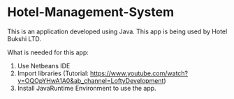 # Hotel-Management-System
This is an application developed using Java.
This app is being used by Hotel Bukshi LTD.


What is needed for this app:
1. Use Netbeans IDE
2. Import libraries (Tutorial: https://www.youtube.com/watch?v=OQOpYHwA1A0&ab_channel=LoftyDevelopment)
3. Install JavaRuntime Environment to use the app.
